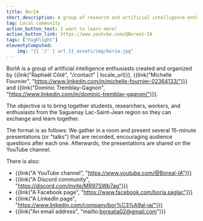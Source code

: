```yaml
---
title: BorIA
short_description: A group of research and artificial intelligence enthusiasts in the region
tag: Local community
action_button_text: I want to learn more!
action_button_link: https://www.youtube.com/@Boreal-IA
tags: ["highlight"]
eleventyComputed:
    img: "{{ '/' | url }}_assets/img/boria.jpg"
---
```


BorIA is a group of artificial intelligence enthusiasts created and organized by {{link("Raphaël Côté", "/contact" | locale_url)}}, {{link("Michelle Fournier", "https://www.linkedin.com/in/michelle-fournier-02364133/")}} and {{link("Dominic Tremblay-Gagnon", "https://www.linkedin.com/in/dominic-tremblay-gagnon/")}}.

The objective is to bring together students, researchers, workers, and enthusiasts from the Saguenay Lac-Saint-Jean region so they can exchange and learn together.

The format is as follows: We gather in a room and present several 15-minute presentations (or "talks") that are recorded, encouraging audience questions after each one. Afterwards, the presentations are shared on the YouTube channel.

There is also:
- {{link("A YouTube channel", "https://www.youtube.com/@Boreal-IA")}}
- {{link("A Discord community", "https://discord.com/invite/MR97SWb7aq")}}
- {{link("A Facebook page", "https://www.facebook.com/boria.saglac")}}
- {{link("A LinkedIn page", "https://www.linkedin.com/company/bor%C3%A9al-ia/")}}
- {{link("An email address", "mailto:borealia02@gmail.com")}}